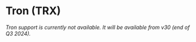 # Tron (TRX)

*Tron support is currently not available. It will be available from v30 (end of Q3 2024).*